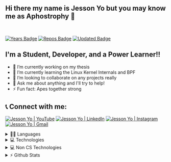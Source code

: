 [youtube]: https://www.youtube.com/channel/UCQb7qBNuyF9tyofwAQn8psg
[instagram]: https://www.instagram.com/jessonyoo/
[linkedin]: https://www.linkedin.com/in/jesson-yo/
[mailto]: mailto:aphostrophy@gmail.com

## Hi there my name is Jesson Yo but you may know me as Aphostrophy 👋
<br/>

[![Years Badge](https://badges.strrl.dev/years/aphostrophy)](https://badges.strrl.dev)
[![Repos Badge](https://badges.strrl.dev/repos/aphostrophy)](https://badges.strrl.dev)
[![Updated Badge](https://badges.strrl.dev/updated/aphostrophy/aphostrophy)](https://badges.strrl.dev)

## I'm a Student, Developer, and a Power Learner!!
- 🔭 I’m currently working on my thesis
- 🌱 I’m currently learning the Linux Kernel Internals and BPF
- 👯 I’m looking to collaborate on any projects really
- 💬 Ask me about anything and I'll try to help!
- ⚡ Fun fact: Apes together strong

## 📞 Connect with me:

[<img alt="Jesson Yo | YouTube" src="https://img.shields.io/badge/-Youtube-FF0000?logo=youtube&logoColor=white" />][youtube]
[<img alt="Jesson Yo | LinkedIn" src="https://img.shields.io/badge/-jessonyo-0A66C2?logo=linkedin&logoColor=white" />][linkedin]
[<img alt="Jesson Yo | Instagram" src="https://img.shields.io/badge/-jessonyoo-E4405F?logo=Instagram&logoColor=white" />][instagram]
[<img alt="Jesson Yo | Gmail" src="https://img.shields.io/badge/-aphostrophy@gmail.com-EA4335?logo=gmail&logoColor=white" />][mailto]


<details>
  <summary>👩‍💻 Languages</summary>
  
  <img src="https://img.shields.io/badge/-python-3776AB?logo=python&logoColor=white&style=for-the-badge">
  <img src="https://img.shields.io/badge/-Typescript-3178C6?logo=typescript&logoColor=white&style=for-the-badge">
  <img src="https://img.shields.io/badge/Rust-000000?style=for-the-badge&logo=rust&logoColor=white">
  <img src="https://img.shields.io/badge/-Go-00ADD8?logo=go&logoColor=white&style=for-the-badge">
  <img src="https://img.shields.io/badge/Elixir-4B275F?style=for-the-badge&logo=elixir&logoColor=white">
  <img src="https://img.shields.io/badge/-C-A8B9CC?logo=c&logoColor=white&style=for-the-badge">
  <img src="https://img.shields.io/badge/-C++-00599C?logo=c%2b%2b&logoColor=white&style=for-the-badge">
  <img src="https://img.shields.io/badge/-Javascript-F7DF1E?logo=javascript&logoColor=white&style=for-the-badge">
  <img src="https://img.shields.io/badge/-java-007396?logo=java&logoColor=white&style=for-the-badge">
  <img src="https://img.shields.io/badge/-php-777BB4?logo=php&logoColor=white&style=for-the-badge">
</details>

<details>
  <summary>💻 Technologies</summary>
  <img src="https://img.shields.io/badge/-HTML-E34F26?logo=html5&logoColor=white&style=for-the-badge">
  <img src="https://img.shields.io/badge/-CSS-1572B6?logo=css3&logoColor=white&style=for-the-badge">
  <img src="https://img.shields.io/badge/-Bootstrap-7952B3?logo=bootstrap&logoColor=white&style=for-the-badge">
  <img src="https://img.shields.io/badge/-SASS-CC6699?logo=sass&logoColor=white&style=for-the-badge">
  <img src="https://img.shields.io/badge/-Chakra%20UI-319795?logo=chakra%20UI&logoColor=white&style=for-the-badge">
  <img src="https://img.shields.io/badge/-React.Js-61DAFB?logo=react&logoColor=white&style=for-the-badge">
  <img src="https://img.shields.io/badge/-React%20Native-61DAFB?logo=react&logoColor=white&style=for-the-badge">
  <img src="https://img.shields.io/badge/-Node%20Js-339933?logo=node.js&logoColor=white&style=for-the-badge">
  <img src="https://img.shields.io/badge/-Mongo%20DB-47A248?logo=mongodb&logoColor=white&style=for-the-badge">
  <img src="https://img.shields.io/badge/-Express.JS-000000?logo=express&logoColor=white&style=for-the-badge">
  <img src="https://img.shields.io/badge/-sql-4479A1?logo=mysql&logoColor=white&style=for-the-badge">
  <img src="https://img.shields.io/badge/-GitFlow-F05032?logo=git&logoColor=white&style=for-the-badge">
  <img src="https://img.shields.io/badge/-LibGDX-000000?logo=java&logoColor=white&style=for-the-badge">
  <img src="https://img.shields.io/badge/-Flask-000000?logo=flask&logoColor=white&style=for-the-badge">
  <img src="https://img.shields.io/badge/-Docker-2496ED?logo=Docker&logoColor=white&style=for-the-badge">
  <img src="https://img.shields.io/badge/-Kali Linux-557C94?logo=kali%20linux&logoColor=white&style=for-the-badge">
  <img src="https://img.shields.io/badge/-Vercel-000000?logo=Vercel&logoColor=white&style=for-the-badge">
  <img src="https://img.shields.io/badge/-Qt-41CD52?logo=Qt&logoColor=white&style=for-the-badge">
  <img src="https://img.shields.io/badge/-Next.Js-000000?logo=Next.js&logoColor=white&style=for-the-badge">
  <img src="https://img.shields.io/badge/-Gatsby.Js-000000?logo=Gatsby&logoColor=white&style=for-the-badge">
  <img src="https://img.shields.io/badge/-Google%20Cloud%20Platform-4285F4?logo=Google%20Cloud&logoColor=white&style=for-the-badge">
</details>

<details>
  <summary>💻 Non CS Technologies</summary>

  <img src="https://img.shields.io/badge/-Adobe Photoshop-31A8FF?logo=Adobe%20Photoshop&logoColor=white&style=for-the-badge">
  <img src="https://img.shields.io/badge/-Excel-217346?logo=Microsoft%20Excel&logoColor=white&style=for-the-badge">
</details>

<details>
  <summary>⚡ Github Stats</summary>

  [![Top Langs](https://github-readme-stats.vercel.app/api/top-langs/?username=aphostrophy&layout=compact)](https://github.com/anuraghazra/github-readme-stats)
  [![Anurag's GitHub stats](https://github-readme-stats.vercel.app/api?username=aphostrophy&count_private=true&show_icons=true)](https://github.com/anuraghazra/github-readme-stats)

</details>
